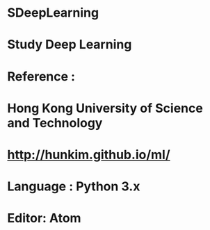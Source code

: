 # SDeepLearning
# Study Deep Learning
# Reference :
# Hong Kong University of Science and Technology
# http://hunkim.github.io/ml/
# Language : Python 3.x
# Editor: Atom
